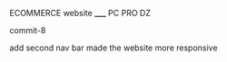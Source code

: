 ECOMMERCE website **\_\_\_** PC PRO DZ

commit-8

add second nav bar
made the website more responsive
